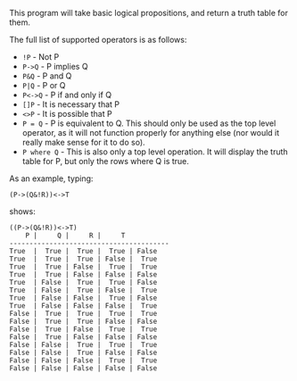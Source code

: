 This program will take basic logical propositions, and return a truth table for them.

The full list of supported operators is as follows:
- `!P` - Not P
- `P->Q` - P implies Q
- `P&Q` - P and Q
- `P|Q` - P or Q
- `P<->Q` - P if and only if Q
- `[]P` - It is necessary that P
- `<>P` - It is possible that P
- `P = Q` - P is equivalent to Q. This should only be used as the top level operator, as it will not function properly for anything else (nor would it really make sense for it to do so).
- `P where Q` - This is also only a top level operation. It will display the truth table for P, but only the rows where Q is true.

As an example, typing:

```
(P->(Q&!R))<->T
```

shows:

```
((P->(Q&!R))<->T)
    P |     Q |     R |     T
----------------------------------------
True  |  True |  True |  True | False
True  |  True |  True | False |  True
True  |  True | False |  True |  True
True  |  True | False | False | False
True  | False |  True |  True | False
True  | False |  True | False |  True
True  | False | False |  True | False
True  | False | False | False |  True
False |  True |  True |  True |  True
False |  True |  True | False | False
False |  True | False |  True |  True
False |  True | False | False | False
False | False |  True |  True |  True
False | False |  True | False | False
False | False | False |  True |  True
False | False | False | False | False
```
